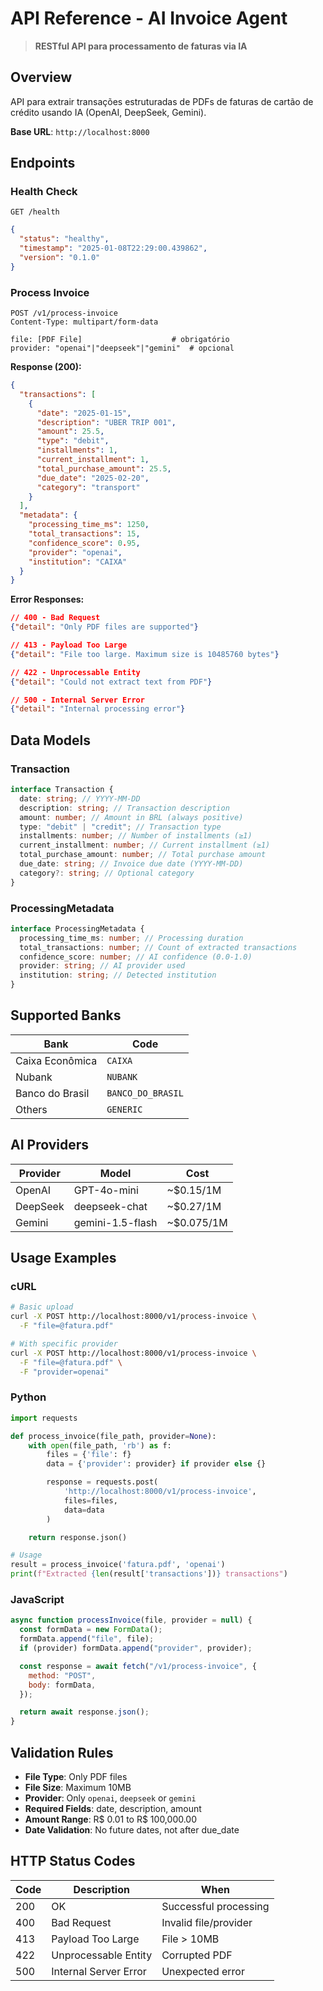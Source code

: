 # API Reference - AI Invoice Agent

> **RESTful API para processamento de faturas via IA**

## Overview

API para extrair transações estruturadas de PDFs de faturas de cartão de crédito usando IA (OpenAI, DeepSeek, Gemini).

**Base URL**: `http://localhost:8000`

## Endpoints

### Health Check

```http
GET /health
```

```json
{
  "status": "healthy",
  "timestamp": "2025-01-08T22:29:00.439862",
  "version": "0.1.0"
}
```

### Process Invoice

```http
POST /v1/process-invoice
Content-Type: multipart/form-data

file: [PDF File]                    # obrigatório
provider: "openai"|"deepseek"|"gemini"  # opcional
```

**Response (200):**

```json
{
  "transactions": [
    {
      "date": "2025-01-15",
      "description": "UBER TRIP 001",
      "amount": 25.5,
      "type": "debit",
      "installments": 1,
      "current_installment": 1,
      "total_purchase_amount": 25.5,
      "due_date": "2025-02-20",
      "category": "transport"
    }
  ],
  "metadata": {
    "processing_time_ms": 1250,
    "total_transactions": 15,
    "confidence_score": 0.95,
    "provider": "openai",
    "institution": "CAIXA"
  }
}
```

**Error Responses:**

```json
// 400 - Bad Request
{"detail": "Only PDF files are supported"}

// 413 - Payload Too Large
{"detail": "File too large. Maximum size is 10485760 bytes"}

// 422 - Unprocessable Entity
{"detail": "Could not extract text from PDF"}

// 500 - Internal Server Error
{"detail": "Internal processing error"}
```

## Data Models

### Transaction

```typescript
interface Transaction {
  date: string; // YYYY-MM-DD
  description: string; // Transaction description
  amount: number; // Amount in BRL (always positive)
  type: "debit" | "credit"; // Transaction type
  installments: number; // Number of installments (≥1)
  current_installment: number; // Current installment (≥1)
  total_purchase_amount: number; // Total purchase amount
  due_date: string; // Invoice due date (YYYY-MM-DD)
  category?: string; // Optional category
}
```

### ProcessingMetadata

```typescript
interface ProcessingMetadata {
  processing_time_ms: number; // Processing duration
  total_transactions: number; // Count of extracted transactions
  confidence_score: number; // AI confidence (0.0-1.0)
  provider: string; // AI provider used
  institution: string; // Detected institution
}
```

## Supported Banks

| Bank            | Code              |
| --------------- | ----------------- |
| Caixa Econômica | `CAIXA`           |
| Nubank          | `NUBANK`          |
| Banco do Brasil | `BANCO_DO_BRASIL` |
| Others          | `GENERIC`         |

## AI Providers

| Provider | Model            | Cost       |
| -------- | ---------------- | ---------- |
| OpenAI   | GPT-4o-mini      | ~$0.15/1M  |
| DeepSeek | deepseek-chat    | ~$0.27/1M  |
| Gemini   | gemini-1.5-flash | ~$0.075/1M |

## Usage Examples

### cURL

```bash
# Basic upload
curl -X POST http://localhost:8000/v1/process-invoice \
  -F "file=@fatura.pdf"

# With specific provider
curl -X POST http://localhost:8000/v1/process-invoice \
  -F "file=@fatura.pdf" \
  -F "provider=openai"
```

### Python

```python
import requests

def process_invoice(file_path, provider=None):
    with open(file_path, 'rb') as f:
        files = {'file': f}
        data = {'provider': provider} if provider else {}

        response = requests.post(
            'http://localhost:8000/v1/process-invoice',
            files=files,
            data=data
        )

    return response.json()

# Usage
result = process_invoice('fatura.pdf', 'openai')
print(f"Extracted {len(result['transactions'])} transactions")
```

### JavaScript

```javascript
async function processInvoice(file, provider = null) {
  const formData = new FormData();
  formData.append("file", file);
  if (provider) formData.append("provider", provider);

  const response = await fetch("/v1/process-invoice", {
    method: "POST",
    body: formData,
  });

  return await response.json();
}
```

## Validation Rules

- **File Type**: Only PDF files
- **File Size**: Maximum 10MB
- **Provider**: Only `openai`, `deepseek` or `gemini`
- **Required Fields**: date, description, amount
- **Amount Range**: R$ 0.01 to R$ 100,000.00
- **Date Validation**: No future dates, not after due_date

## HTTP Status Codes

| Code | Description           | When                  |
| ---- | --------------------- | --------------------- |
| 200  | OK                    | Successful processing |
| 400  | Bad Request           | Invalid file/provider |
| 413  | Payload Too Large     | File > 10MB           |
| 422  | Unprocessable Entity  | Corrupted PDF         |
| 500  | Internal Server Error | Unexpected error      |
